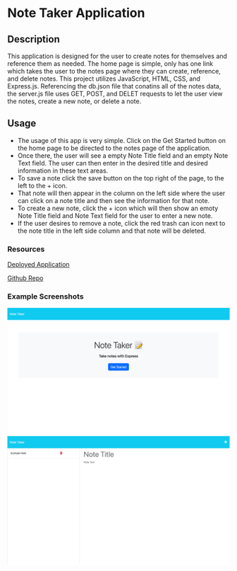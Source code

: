 # Note Taker Application
## Description
This application is designed for the user to create notes for themselves and reference them as needed. The home page is simple, only has one link which takes the user to the notes page where they can create, reference, and delete notes. This project utilizes JavaScript, HTML, CSS, and Express.js. Referencing the db.json file that conatins all of the notes data, the server.js file uses GET, POST, and DELET requests to let the user view the notes, create a new note, or delete a note.
## Usage
- The usage of this app is very simple. Click on the Get Started button on the home page to be directed to the notes page of the application. 
- Once there, the user will see a empty Note Title field and an empty Note Text field. The user can then enter in the desired title and desired information in these text areas. 
- To save a note click the save button on the top right of the page, to the left to the + icon.
- That note will then appear in the column on the left side where the user can click on a note title and then see the information for that note.
- To create a new note, click the + icon which will then show an emoty Note Title field and Note Text field for the user to enter a new note.
- If the user desires to remove a note, click the red trash can icon next to the note title in the left side column and that note will be deleted.
### Resources
[Deployed Application](https://note-taker-application0001-86b2db245d15.herokuapp.com/)

[Github Repo](https://github.com/cdgonzo23)

### Example Screenshots
![Home Page](./images/notetaker.png)
![Notes Page](./images/examplenotespage.png)